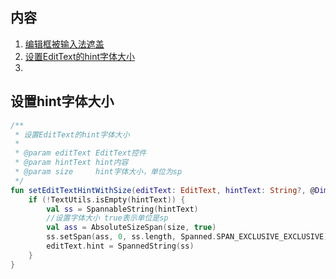 ## 内容

1. [编辑框被输入法遮盖](https://blog.csdn.net/jdfkldjlkjdl/article/details/61913023)
2. [设置EditText的hint字体大小](#设置hint字体大小)
3. 

## <a id = "设置hint字体大小">设置hint字体大小</a>

```kotlin
/**
 * 设置EditText的hint字体大小
 *
 * @param editText EditText控件
 * @param hintText hint内容
 * @param size     hint字体大小，单位为sp
 */
fun setEditTextHintWithSize(editText: EditText, hintText: String?, @Dimension size: Int) {
    if (!TextUtils.isEmpty(hintText)) {
        val ss = SpannableString(hintText)
        //设置字体大小 true表示单位是sp
        val ass = AbsoluteSizeSpan(size, true)
        ss.setSpan(ass, 0, ss.length, Spanned.SPAN_EXCLUSIVE_EXCLUSIVE)
        editText.hint = SpannedString(ss)
    }
}
```

